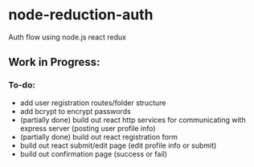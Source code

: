 # node-reduction-auth
Auth flow using node.js react redux

## Work in Progress:
### To-do:
- add user registration routes/folder structure
- add bcrypt to encrypt passwords
- (partially done) build out react http services for communicating with express server (posting user profile info)
- (partially done) build out react registration form
- build out react submit/edit page (edit profile info or submit)
- build out confirmation page (success or fail)

